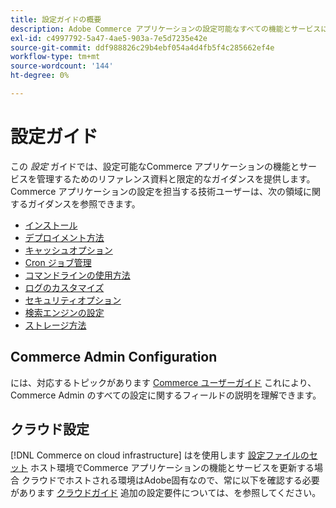 ```yaml
---
title: 設定ガイドの概要
description: Adobe Commerce アプリケーションの設定可能なすべての機能とサービスについて説明します。
exl-id: c4997792-5a47-4ae5-903a-7e5d7235e42e
source-git-commit: ddf988826c29b4ebf054a4d4fb5f4c285662ef4e
workflow-type: tm+mt
source-wordcount: '144'
ht-degree: 0%

---
```


# 設定ガイド

この _設定_ ガイドでは、設定可能なCommerce アプリケーションの機能とサービスを管理するためのリファレンス資料と限定的なガイダンスを提供します。 Commerce アプリケーションの設定を担当する技術ユーザーは、次の領域に関するガイダンスを参照できます。

- [インストール](../configuration/bootstrap/initialization.md)
- [デプロイメント方法](../configuration/deployment/overview.md)
- [キャッシュオプション](../configuration/cache/caching-overview.md)
- [Cron ジョブ管理](../configuration/cron/custom-cron.md)
- [コマンドラインの使用方法](../configuration/cli/config-cli.md)
- [ログのカスタマイズ](../configuration/logs/custom-logging.md)
- [セキュリティオプション](../configuration/security/overview.md)
- [検索エンジンの設定](../configuration/search/configure-search-engine.md)
- [ストレージ方法](../configuration/storage/memcached.md)

## Commerce Admin Configuration

には、対応するトピックがあります [Commerce ユーザーガイド](https://docs.magento.com/user-guide/stores/configuration.html) これにより、Commerce Admin のすべての設定に関するフィールドの説明を理解できます。

## クラウド設定

[!DNL Commerce on cloud infrastructure] はを使用します [設定ファイルのセット](https://experienceleague.adobe.com/docs/commerce-cloud-service/user-guide/configure/overview.html) ホスト環境でCommerce アプリケーションの機能とサービスを更新する場合 クラウドでホストされる環境はAdobe固有なので、常に以下を確認する必要があります [クラウドガイド](https://experienceleague.adobe.com/docs/commerce-cloud-service/user-guide/overview.html) 追加の設定要件については、を参照してください。

